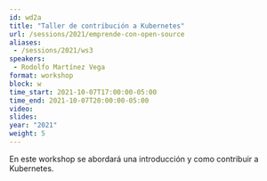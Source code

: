 ```yaml
---
id: wd2a
title: "Taller de contribución a Kubernetes"
url: /sessions/2021/emprende-con-open-source
aliases:
 - /sessions/2021/ws3
speakers:
 - Rodolfo Martínez Vega
format: workshop
block: w
time_start: 2021-10-07T17:00:00-05:00
time_end: 2021-10-07T20:00:00-05:00
video:
slides:
year: "2021"
weight: 5
---
```


En este workshop se abordará una introducción y como contribuir a Kubernetes.
